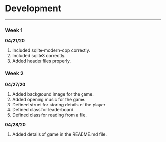 # Development

---
### Week 1
**04/21/20**
1. Included sqlite-modern-cpp correctly.
2. Included sqlite3 correctly.
3. Added header files properly.

### Week 2
**04/27/20**
1. Added background image for the game.
2. Added opening music for the game.
3. Defined struct for storing details of the player.
4. Defined class for leaderboard.
5. Defined class for reading from a file.

**04/28/20**
1. Added details of game in the README.md file.
